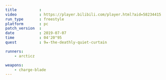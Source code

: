 ```yaml
---
title          :
video          : https://player.bilibili.com/player.html?aid=58234415
run_type       : freestyle
platform       : pc
patch_version  : 
date           : 2019-07-07
time           : 04'20"95
quest          : 9★-the-deathly-quiet-curtain

runners:
    - arcticz

weapons:
    - charge-blade
---
```


